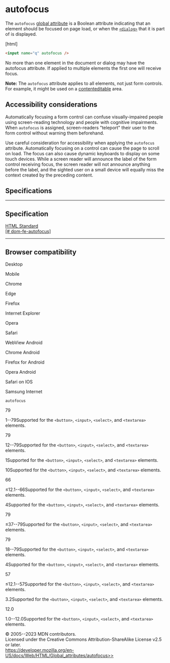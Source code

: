 autofocus
=========

The `autofocus` [global attribute](_Resources/Markup%20And%20Styling/html/global_attributes/index.md) is a Boolean
attribute indicating that an element should be focused on page load, or
when the [`<dialog>`](../element/dialog) that it is part of is
displayed.

[html]

```html
<input name="q" autofocus />
```

No more than one element in the document or dialog may have the
autofocus attribute. If applied to multiple elements the first one will
receive focus.

**Note:** The `autofocus` attribute applies to all elements, not just
form controls. For example, it might be used on a
[contenteditable](contenteditable) area.

Accessibility considerations
----------------------------

Automatically focusing a form control can confuse visually-impaired
people using screen-reading technology and people with cognitive
impairments. When `autofocus` is assigned, screen-readers \"teleport\"
their user to the form control without warning them beforehand.

Use careful consideration for accessibility when applying the
`autofocus` attribute. Automatically focusing on a control can cause the
page to scroll on load. The focus can also cause dynamic keyboards to
display on some touch devices. While a screen reader will announce the
label of the form control receiving focus, the screen reader will not
announce anything before the label, and the sighted user on a small
device will equally miss the context created by the preceding content.

Specifications
--------------

  ------------------------------------------------------------------------------------------------------

Specification
  ------------------------------------------------------------------------------------------------------

  [HTML Standard\
  [\#
  dom-fe-autofocus]](https://html.spec.whatwg.org/multipage/interaction.html#dom-fe-autofocus)

  ------------------------------------------------------------------------------------------------------

Browser compatibility
---------------------

Desktop

Mobile

Chrome

Edge

Firefox

Internet Explorer

Opera

Safari

WebView Android

Chrome Android

Firefox for Android

Opera Android

Safari on IOS

Samsung Internet

`autofocus`

79

1--79Supported for the `<button>`, `<input>`, `<select>`, and
`<textarea>` elements.

79

12--79Supported for the `<button>`, `<input>`, `<select>`, and
`<textarea>` elements.

1Supported for the `<button>`, `<input>`, `<select>`, and `<textarea>`
elements.

10Supported for the `<button>`, `<input>`, `<select>`, and `<textarea>`
elements.

66

≤12.1--66Supported for the `<button>`, `<input>`, `<select>`, and
`<textarea>` elements.

4Supported for the `<button>`, `<input>`, `<select>`, and `<textarea>`
elements.

79

≤37--79Supported for the `<button>`, `<input>`, `<select>`, and
`<textarea>` elements.

79

18--79Supported for the `<button>`, `<input>`, `<select>`, and
`<textarea>` elements.

4Supported for the `<button>`, `<input>`, `<select>`, and `<textarea>`
elements.

57

≤12.1--57Supported for the `<button>`, `<input>`, `<select>`, and
`<textarea>` elements.

3.2Supported for the `<button>`, `<input>`, `<select>`, and `<textarea>`
elements.

12.0

1.0--12.0Supported for the `<button>`, `<input>`, `<select>`, and
`<textarea>` elements.

© 2005--2023 MDN contributors.\
Licensed under the Creative Commons Attribution-ShareAlike License v2.5
or later.\
https://developer.mozilla.org/en-US/docs/Web/HTML/Global_attributes/autofocus>>
